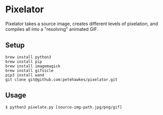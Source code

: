 # Pixelator

Pixelator takes a source image, creates different levels of pixelation, and compiles all into a "resolving" animated GIF.

## Setup

```
brew install python3
brew install pip
brew install imagemagick
brew install gifsicle
pip3 install wand
git clone git@github.com:petehawkes/pixelator.git

```

## Usage

```
$ python3 pixelate.py [source-img-path.jpg/png/gif]
```

